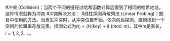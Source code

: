  #冲突 (Collision)：当两个不同的键经过哈希函数计算后得到了相同的哈希地址，这种情况就称为冲突
   #冲突解决方法：
    #线性探测再散列法 (Linear Probing)：题目中使用的方法。当发生冲突时，从冲突位置开始，依次向后探测，直到找到一个空闲的位置来存放元素。探测公式为$H_i=(H(key)+i)\pmod{m}$，其中$m$是表长，$i=1, 2, 3, \dots$。